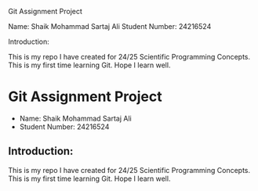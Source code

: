 Git Assignment Project

Name: Shaik Mohammad Sartaj Ali
Student Number: 24216524

Introduction:

This is my repo I have created for 24/25 Scientific Programming Concepts. This is my first time learning Git. Hope I learn well.

# Git Assignment Project

* Name: Shaik Mohammad Sartaj Ali
* Student Number: 24216524

## Introduction:

This is my repo I have created for 24/25 Scientific Programming Concepts. This is my first time learning Git. Hope I learn well.
